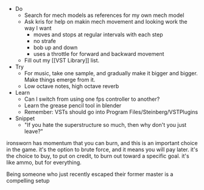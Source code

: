 - Do
	- Search for mech models as references for my own mech model
	- Ask kris for help on makin mech movement and looking work the way I want
		- moves and stops at regular intervals with each step
		- no strafe
		- bob up and down
		- uses a throttle for forward and backward movement
	- Fill out my [[VST Library]] list.
- Try 
	- For music, take one sample, and gradually make it bigger and bigger. Make things emerge from it.
	- Low octave notes, high octave reverb
- Learn
	- Can I switch from using one fps controller to another?
	- Learn the grease pencil tool in blender
	- Remember: VSTs should go into Program Files/Steinberg/VSTPlugins
- Snippet
	- "If you hate the superstructure so much, then why don't you just leave?"

ironsworn has momentum that you can burn, and this is an important choice in the game. it's the option to brute force, and it means you will pay later. it's the choice to buy, to put on credit, to burn out toward a specific goal. it's like ammo, but for everything.

Being someone who just recently escaped their former master is a compelling setup

